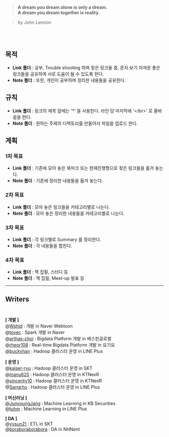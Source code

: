 >
>   __A dream you dream alone is only a dream.__</br>
>   __A dream you dream together is reality.__</br>
>                                           

>by John Lennon

</br></br>


## 목적 </br>
* **Link 폴더** : 공부, Trouble shooting 하며 찾은 링크들 중, 혼자 보기 아까운 좋은 링크들을 공유하여 서로 도움이 될 수 있도록 한다. </br>
* **Note 폴더** : 또한, 개인이 공부하며 정리한 내용들을 공유한다.</br>

## 규칙

* **Link 폴더** : 링크의 제목 앞에는 '*' 을 사용한다. 라인 당 마지막에 '<\/br>' 로 줄바꿈을 한다.
* **Note 폴더** : 원하는 주제의 디렉토리를 만들어서 파일을 업로드 한다.</br>

## 계획

### 1차 목표 </br>
* **Link 폴더** : 기존에 모아 놓은 북마크 또는 현재진행형으로 찾은 링크들을 옮겨 놓는다. </br>
* **Note 폴더** : 기존에 정리한 내용들을 옮겨 놓는다.

### 2차 목표 </br>
* **Link 폴더** : 모아 놓은 링크들을 카테고리별로 나눈다.</br>
* **Note 폴더** : 모아 놓은 정리한 내용들을 카테고리별로 나눈다.</br>

### 3차 목표 </br>
* **Link 폴더** : 각 링크별로 Summary 를 정리한다.</br>
* **Note 폴더** : 각 내용들을 합친다.</br>

### 4차 목표 </br>
* **Link 폴더** : 책 집필, 스터디 등 </br>
* **Note 폴더** : 책 집필, Meet-up 발표 등 </br>
------------------------------

## Writers </br></br>
**[ 개발 ]** </br>
@[Wshid](https://github.com/Wshid) : 개발 in Naver Webtoon </br>
@[tovec](https://github.com/tovec) : Spark 개발 in Naver</br>
@[arthas-choi](https://github.com/arthas-choi) : Bigdata Platform 개발 in 베스핀글로벌</br>
@[rheor108](https://github.com/rheor108) : Real-time Bigdata Platform 개발 in 요기요</br>
@[buckyhan](https://github.com/buckyhan) : Hadoop 클러스터 운영 in LINE Plus</br>
	
**[ 운영 ]** </br>
@[kaiser-ryu](https://github.com/kaiser-ryu) : Hadoop 클러스터 운영 in SKT </br>
@[manu625](https://github.com/manu625) : Hadoop 클러스터 운영 in KTNexR </br>
@[sincerity10](https://github.com/sincerity10) : Hadoop 클러스터 운영 in KTNexR</br>
@[Sangrho](https://github.com/Sangrho) : Hadoop 클러스터 운영 in LINE Plus</br>

**[ 머신러닝 ]** </br>
@[JunyoungJang](https://github.com/JunyoungJang) : Machine Learning in KB Securities</br>
@[tuhm](https://github.com/tuhm) : Machine Learning in LINE Plus  

**[ DA ]**</br>
@[yysun21](https://github.com/yysun21) : ETL in SKT </br>
@[boraboraborabora](https://github.com/boraboraborabora) : DA in NHNent </br>
